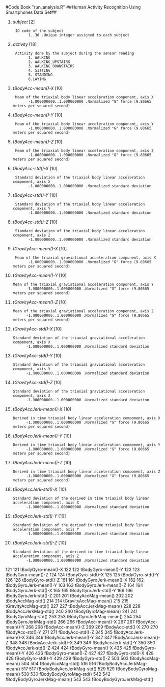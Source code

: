 #Code Book "run_analysis.R"
##Human Activity Recognition Using Smartphones Data Set##

1. *subject* [2]

        ID code of the subject
              1..30 .Unique integer assigned to each subject

2. *activity* [18]

        Activity done by the subject during the sensor reading
              1. WALKING
              2. WALKING_UPSTAIRS
              3. WALKING_DOWNSTAIRS
              4. SITTING
              5. STANDING
              6.LAYING

3. *tBodyAcc-mean()-X* [10]

        Mean of the triaxial body linear acceleration component, axis X
              -1.000000000..1.000000000 .Normalized "G" force (9.80665 meters per squared second)

4. *tBodyAcc-mean()-Y* [10]

        Mean of the triaxial body linear acceleration component, axis Y
              -1.000000000..1.000000000 .Normalized "G" force (9.80665 meters per squared second)

5. *tBodyAcc-mean()-Z* [10]

        Mean of the triaxial body linear acceleration component, axis Z
              -1.000000000..1.000000000 .Normalized "G" force (9.80665 meters per squared second)

6. *tBodyAcc-std()-X* [10]

        Standard deviation of the triaxial body linear acceleration component, axis X
              -1.000000000..1.000000000 .Normalized standard deviation

7. *tBodyAcc-std()-Y* [10]

        Standard deviation of the triaxial body linear acceleration component, axis Y
              -1.000000000..1.000000000 .Normalized standard deviation

8. *tBodyAcc-std()-Z* [10]

        Standard deviation of the triaxial body linear acceleration component, axis Z
              -1.000000000..1.000000000 .Normalized standard deviation

9. *tGravityAcc-mean()-X* [10]

        Mean of the triaxial graviational acceleration component, axis X
              -1.000000000..1.000000000 .Normalized "G" force (9.80665 meters per squared second)

10. *tGravityAcc-mean()-Y* [10]

        Mean of the triaxial graviational acceleration component, axis Y
              -1.000000000..1.000000000 .Normalized "G" force (9.80665 meters per squared second)

11. *tGravityAcc-mean()-Z* [10]

        Mean of the triaxial graviational acceleration component, axis Z
              -1.000000000..1.000000000 .Normalized "G" force (9.80665 meters per squared second)

12. *tGravityAcc-std()-X* [10]

        Standard deviation of the triaxial graviational acceleration component, axis X
              -1.000000000..1.000000000 .Normalized standard deviation

13. *tGravityAcc-std()-Y* [10]

        Standard deviation of the triaxial graviational acceleration component, axis Y
              -1.000000000..1.000000000 .Normalized standard deviation

14. *tGravityAcc-std()-Z* [10]

        Standard deviation of the triaxial graviational acceleration component, axis Z
              -1.000000000..1.000000000 .Normalized standard deviation

15. *tBodyAccJerk-mean()-X* [10]

        Derived in time triaxial body linear acceleration component, axis X
              -1.000000000..1.000000000 .Normalized "G" force (9.80665 meters per squared second)

16. *tBodyAccJerk-mean()-Y* [10]

        Derived in time triaxial body linear acceleration component, axis Y
              -1.000000000..1.000000000 .Normalized "G" force (9.80665 meters per squared second)

17. *tBodyAccJerk-mean()-Z* [10]

        Derived in time triaxial body linear acceleration component, axis Z
              -1.000000000..1.000000000 .Normalized "G" force (9.80665 meters per squared second)

18. *tBodyAccJerk-std()-X* [10]

        Standard deviation of the derived in time triaxial body linear acceleration component, axis X
              -1.000000000..1.000000000 .Normalized standard deviation

19. *tBodyAccJerk-std()-Y* [10]

        Standard deviation of the derived in time triaxial body linear acceleration component, axis Y
              -1.000000000..1.000000000 .Normalized standard deviation

20. *tBodyAccJerk-std()-Z* [10]

        Standard deviation of the derived in time triaxial body linear acceleration component, axis Z
              -1.000000000..1.000000000 .Normalized standard deviation





121	121	tBodyGyro-mean()-X
122	122	tBodyGyro-mean()-Y
123	123	tBodyGyro-mean()-Z
124	124	tBodyGyro-std()-X
125	125	tBodyGyro-std()-Y
126	126	tBodyGyro-std()-Z
161	161	tBodyGyroJerk-mean()-X
162	162	tBodyGyroJerk-mean()-Y
163	163	tBodyGyroJerk-mean()-Z
164	164	tBodyGyroJerk-std()-X
165	165	tBodyGyroJerk-std()-Y
166	166	tBodyGyroJerk-std()-Z
201	201	tBodyAccMag-mean()
202	202	tBodyAccMag-std()
214	214	tGravityAccMag-mean()
215	215	tGravityAccMag-std()
227	227	tBodyAccJerkMag-mean()
228	228	tBodyAccJerkMag-std()
240	240	tBodyGyroMag-mean()
241	241	tBodyGyroMag-std()
253	253	tBodyGyroJerkMag-mean()
254	254	tBodyGyroJerkMag-std()
266	266	fBodyAcc-mean()-X
267	267	fBodyAcc-mean()-Y
268	268	fBodyAcc-mean()-Z
269	269	fBodyAcc-std()-X
270	270	fBodyAcc-std()-Y
271	271	fBodyAcc-std()-Z
345	345	fBodyAccJerk-mean()-X
346	346	fBodyAccJerk-mean()-Y
347	347	fBodyAccJerk-mean()-Z
348	348	fBodyAccJerk-std()-X
349	349	fBodyAccJerk-std()-Y
350	350	fBodyAccJerk-std()-Z
424	424	fBodyGyro-mean()-X
425	425	fBodyGyro-mean()-Y
426	426	fBodyGyro-mean()-Z
427	427	fBodyGyro-std()-X
428	428	fBodyGyro-std()-Y
429	429	fBodyGyro-std()-Z
503	503	fBodyAccMag-mean()
504	504	fBodyAccMag-std()
516	516	fBodyBodyAccJerkMag-mean()
517	517	fBodyBodyAccJerkMag-std()
529	529	fBodyBodyGyroMag-mean()
530	530	fBodyBodyGyroMag-std()
542	542	fBodyBodyGyroJerkMag-mean()
543	543	fBodyBodyGyroJerkMag-std()
